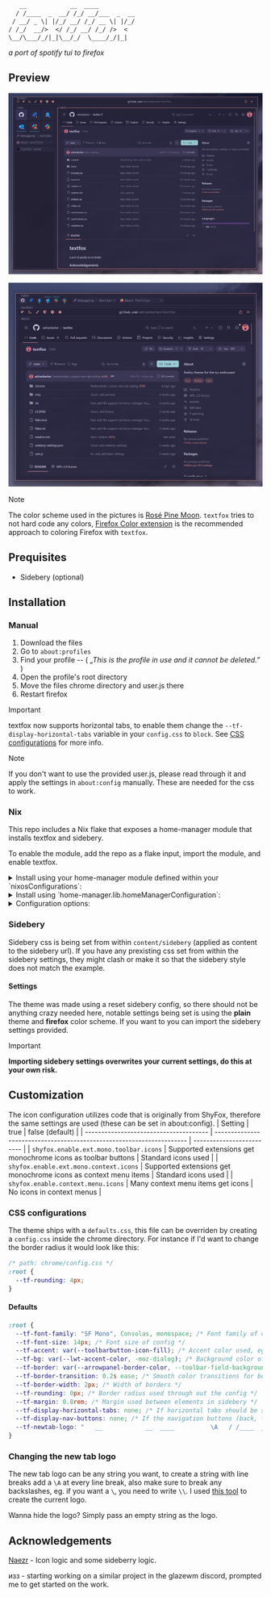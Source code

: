  
```
   __            __  ____          
  / /____  _  __/ /_/ __/___  _  __
 / __/ _ \| |/_/ __/ /_/ __ \| |/_/
/ /_/  __/>  </ /_/ __/ /_/ />  <  
\__/\___/_/|_|\__/_/  \____/_/|_|  
```

_a port of spotify tui to firefox_

## Preview

![image](https://github.com/adriankarlen/textfox/blob/main/misc/vertical-tabs.png)

![image](https://github.com/adriankarlen/textfox/blob/main/misc/horizontal-tabs.png)

> [!NOTE]
> The color scheme used in the pictures is [Rosé Pine Moon](https://github.com/rose-pine/firefox).
> `textfox` tries to not hard code any colors, [Firefox Color extension](https://addons.mozilla.org/en-US/firefox/addon/firefox-color/) is the
> recommended approach to coloring Firefox with `textfox`.

## Prequisites

- Sidebery (optional)

## Installation

### Manual

1. Download the files
2. Go to `about:profiles`
3. Find your profile -- ( _„This is the profile in use and it cannot be deleted.”_ )
4. Open the profile's root directory
5. Move the files chrome directory and user.js there
6. Restart firefox

> [!IMPORTANT]
> textfox now supports horizontal tabs, to enable them change the
> `--tf-display-horizontal-tabs` variable in your `config.css` to `block`. See
> [CSS configurations](#css-configurations) for more info.

> [!NOTE]
> If you don't want to use the provided user.js, please read through it and
> apply the settings in `about:config` manually. These are needed for the css to
> work.

### Nix

This repo includes a Nix flake that exposes a home-manager module that installs textfox and sidebery.

To enable the module, add the repo as a flake input, import the module, and enable textfox.

<details><summary>Install using your home-manager module defined within your `nixosConfigurations`:</summary>

```nix

  # flake.nix

  {

      inputs = {
         # ---Snip---
         home-manager = {
           url = "github:nix-community/home-manager";
           inputs.nixpkgs.follows = "nixpkgs";
         };

         textfox.url = "github:adriankarlen/textfox";
         # ---Snip---
      }

      outputs = {nixpkgs, home-manager, ...} @ inputs: {
          nixosConfigurations.HOSTNAME = nixpkgs.lib.nixosSystem {
            specialArgs = { inherit inputs; };
            modules = [
            home-manager.nixosModules.home-manager
              {
               # Must pass in inputs so we can access the module
                home-manager.extraSpecialArgs = {
                  inherit inputs;
                };
              }
           ];
        };
     } 
  }
```
```nix

# home.nix

imports = [ inputs.textfox.homeManagerModules.default ];

textfox = {
    enable = true;
    profile = "firefox profile name here";
    config = {
        # Optional config
    };
};
```
</details>

<details><summary>Install using `home-manager.lib.homeManagerConfiguration`:</summary>

```nix

  # flake.nix

  {
    inputs = {
       # ---Snip---
       home-manager = {
         url = "github:nix-community/home-manager";
         inputs.nixpkgs.follows = "nixpkgs";
       };

       textfox.url = "github:adriankarlen/textfox";
       # ---Snip---
    }

    outputs = {nixpkgs, home-manager, textfox ...}: {
        homeConfigurations."user@hostname" = home-manager.lib.homeManagerConfiguration {
            pkgs = nixpkgs.legacyPackages.x86_64-linux;

            modules = [
                textfox.homeManagerModules.default
                # ...
            ];
        };
    };
  }
```
  ```nix

  # home.nix

  textfox = {
      enable = true;
      profile = "firefox profile name here";
      config = {
          # Optional config
      };
  };
  ```
</details>

<details><summary>Configuration options:</summary>

All configuration options are optional and can be set as this example shows (real default values [can be found below](#defaults)):

```nix

  textfox = {
      enable = true;
      profile = "firefox profile name here";
      config = {
        background = {
          color = "#123456";
        };
        border = {
          color = "#654321";
          width = "4px";
          transition = "1.0s ease";
          radius = "3px";
        };
        displayHorizontalTabs = true;
        displayNavButtons = true;
        newtabLogo = "   __            __  ____          \A   / /____  _  __/ /_/ __/___  _  __\A  / __/ _ \\| |/_/ __/ /_/ __ \\| |/_/\A / /_/  __/>  </ /_/ __/ /_/ />  <  \A \\__/\\___/_/|_|\\__/_/  \\____/_/|_|  ";
        font = { 
          family = "Fira Code";
          size = "15px";
          accent = "#654321";
        };
        sidebery = {
          margin = "1.0rem";
        };
      };
  };
```
</details>

### Sidebery

Sidebery css is being set from within `content/sidebery` (applied as content to
the sidebery url). If you have any prexisting css set from within the sidebery
settings, they might clash or make it so that the sidebery style does not match
the example.

#### Settings

The theme was made using a reset sidebery config, so there should not be
anything crazy needed here, notable settings being set is using the **plain**
theme and **firefox** color scheme. If you want to you can import the sidebery
settings provided.

> [!IMPORTANT]
> **Importing sidebery settings overwrites your current settings, do this at
> your own risk.**

## Customization

The icon configuration utilizes code that is originally from ShyFox, therefore
the same settings are used (these can be set in about:config).
| Setting | true | false (default) |
| -------------------------------------- | --------------------------------------------------------------------- | ------------------------- |
| `shyfox.enable.ext.mono.toolbar.icons` | Supported extensions get monochrome icons as toolbar buttons | Standard icons used |
| `shyfox.enable.ext.mono.context.icons` | Supported extensions get monochrome icons as context menu items | Standard icons used |
| `shyfox.enable.context.menu.icons` | Many context menu items get icons | No icons in context menus |

### CSS configurations
The theme ships with a `defaults.css`, this file can be overriden by creating a
`config.css` inside the chrome directory. For instance if I'd want to change the
border radius it would look like this:

```css
/* path: chrome/config.css */
:root {
  --tf-rounding: 4px;
}
```

#### Defaults
```css
:root {
  --tf-font-family: "SF Mono", Consolas, monospace; /* Font family of config */
  --tf-font-size: 14px; /* Font size of config */
  --tf-accent: var(--toolbarbutton-icon-fill); /* Accent color used, eg: color when hovering a container  */
  --tf-bg: var(--lwt-accent-color, -moz-dialog); /* Background color of all elements, tab colors derive from this */
  --tf-border: var(--arrowpanel-border-color, --toolbar-field-background-color); /* Border color when not hovered */
  --tf-border-transition: 0.2s ease; /* Smooth color transitions for borders */
  --tf-border-width: 2px; /* Width of borders */
  --tf-rounding: 0px; /* Border radius used through out the config */
  --tf-margin: 0.8rem; /* Margin used between elements in sidebery */
  --tf-display-horizontal-tabs: none; /* If horizontal tabs should be shown, none = hidden, block = shown */
  --tf-display-nav-buttons: none; /* If the navigation buttons (back, forward) should be shown, none = hidden, block = shown */
  --tf-newtab-logo: "   __            __  ____          \A   / /____  _  __/ /_/ __/___  _  __\A  / __/ _ \\| |/_/ __/ /_/ __ \\| |/_/\A / /_/  __/>  </ /_/ __/ /_/ />  <  \A \\__/\\___/_/|_|\\__/_/  \\____/_/|_|  ";
}
```

### Changing the new tab logo

The new tab logo can be any string you want, to create a string with line breaks
add a `\A` at every line break, also make sure to break any backslashes, eg. if
you want a `\`, you need to write `\\`. I used [this tool](https://www.patorjk.com/software/taag/#p=display&f=Slant&t=textfox)
to create the current logo.

Wanna hide the logo? Simply pass an empty string as the logo.

## Acknowledgements

[Naezr](https://github.com/Naezr) - Icon logic and some sideberry logic.

изз - starting working on a similar project in the glazewm discord, prompted me
to get started on the work.
